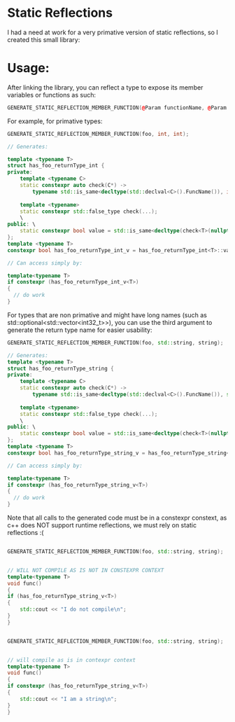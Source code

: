 # Static Reflections

I had a need at work for a very primative version of static reflections, so I created this small library:

# Usage: 

After linking the library, you can reflect a type to expose its member variables or functions as such:

```cpp
GENERATE_STATIC_REFLECTION_MEMBER_FUNCTION(@Param functionName, @Param Function return type, @Param accessor name);
```

For example, for primative types:

```cpp
GENERATE_STATIC_REFLECTION_MEMBER_FUNCTION(foo, int, int);

// Generates:

template <typename T> 
struct has_foo_returnType_int { 
private: 
    template <typename C> 
    static constexpr auto check(C*) -> 
        typename std::is_same<decltype(std::declval<C>().FuncName()), int>::type; 
    
    template <typename> 
    static constexpr std::false_type check(...); 
    \
public: \
    static constexpr bool value = std::is_same<decltype(check<T>(nullptr)), std::true_type>::value; 
}; 
template <typename T> 
constexpr bool has_foo_returnType_int_v = has_foo_returnType_int<T>::value

// Can access simply by:

template<typename T>
if constexpr (has_foo_returnType_int_v<T>)
{
  // do work
}
```

For types that are non primative and might have long names (such as std::optional<std::vector<int32_t>>), you can use the third argument to generate the return type name for easier usability:

```cpp
GENERATE_STATIC_REFLECTION_MEMBER_FUNCTION(foo, std::string, string);

// Generates:
template <typename T> 
struct has_foo_returnType_string { 
private: 
    template <typename C> 
    static constexpr auto check(C*) -> 
        typename std::is_same<decltype(std::declval<C>().FuncName()), std::string>::type; 
    
    template <typename> 
    static constexpr std::false_type check(...); 
    \
public: \
    static constexpr bool value = std::is_same<decltype(check<T>(nullptr)), std::true_type>::value; 
}; 
template <typename T> 
constexpr bool has_foo_returnType_string_v = has_foo_returnType_string<T>::value

// Can access simply by:

template<typename T>
if constexpr (has_foo_returnType_string_v<T>)
{
  // do work
}
```

Note that all calls to the generated code must be in a constexpr constext, as c++ does NOT support runtime reflections, we must rely on static reflections :( 

```cpp

GENERATE_STATIC_REFLECTION_MEMBER_FUNCTION(foo, std::string, string);


// WILL NOT COMPILE AS IS NOT IN CONSTEXPR CONTEXT
template<typename T>
void func()
{
if (has_foo_returnType_string_v<T>)
{
    std::cout << "I do not compile\n";
}
}
```


```cpp

GENERATE_STATIC_REFLECTION_MEMBER_FUNCTION(foo, std::string, string);


// will compile as is in contexpr context
template<typename T>
void func()
{
if constexpr (has_foo_returnType_string_v<T>)
{
    std::cout << "I am a string\n";
}
}
```
